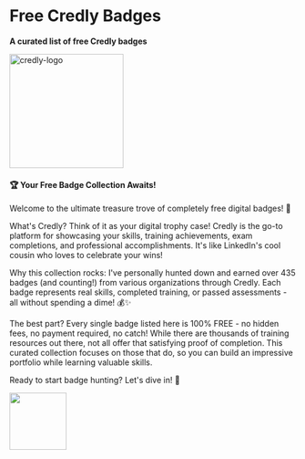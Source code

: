 # Free Credly Badges
**A curated list of free Credly badges**

<img src="https://github.com/user-attachments/assets/26046897-dd8d-463e-9384-fe74fd3644b9" alt="credly-logo" height="200">

#### 🏆 Your Free Badge Collection Awaits!
Welcome to the ultimate treasure trove of completely free digital badges! 🎉

What's Credly? Think of it as your digital trophy case! Credly is the go-to platform for showcasing your skills, training achievements, exam completions, and professional accomplishments. It's like LinkedIn's cool cousin who loves to celebrate your wins!

Why this collection rocks: I've personally hunted down and earned over 435 badges (and counting!) from various organizations through Credly. Each badge represents real skills, completed training, or passed assessments - all without spending a dime! 💰✨

The best part? Every single badge listed here is 100% FREE - no hidden fees, no payment required, no catch! While there are thousands of training resources out there, not all offer that satisfying proof of completion. This curated collection focuses on those that do, so you can build an impressive portfolio while learning valuable skills.

Ready to start badge hunting? Let's dive in! 🚀

<img src='https://www.credly.com/badges/e0f49a38-3af6-4eb5-a69d-2e16931972c2' height='100' />


<!--START_SECTION:badges-->

<!--END_SECTION:badges-->
